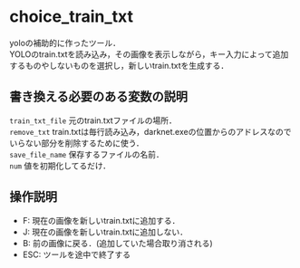 # choice_train_txt
yoloの補助的に作ったツール．<br>
YOLOのtrain.txtを読み込み，その画像を表示しながら，キー入力によって追加するものやしないものを選択し，新しいtrain.txtを生成する．

## 書き換える必要のある変数の説明
`train_txt_file` 元のtrain.txtファイルの場所．<br>
`remove_txt` train.txtは毎行読み込み，darknet.exeの位置からのアドレスなのでいらない部分を削除するために使う．<br>
`save_file_name` 保存するファイルの名前．<br>
`num` 値を初期化してるだけ．<br>

## 操作説明
* F: 現在の画像を新しいtrain.txtに追加する．
* J: 現在の画像を新しいtrain.txtに追加しない．
* B: 前の画像に戻る．(追加していた場合取り消される)
* ESC: ツールを途中で終了する
